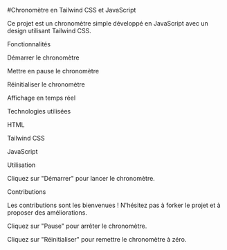 #Chronomètre en Tailwind CSS et JavaScript

Ce projet est un chronomètre simple développé en JavaScript avec un design utilisant Tailwind CSS.

Fonctionnalités

Démarrer le chronomètre

Mettre en pause le chronomètre

Réinitialiser le chronomètre

Affichage en temps réel

Technologies utilisées

HTML

Tailwind CSS

JavaScript

Utilisation

Cliquez sur "Démarrer" pour lancer le chronomètre.

Contributions

Les contributions sont les bienvenues ! N'hésitez pas à forker le projet et à proposer des améliorations.

Cliquez sur "Pause" pour arrêter le chronomètre.

Cliquez sur "Réinitialiser" pour remettre le chronomètre à zéro.
